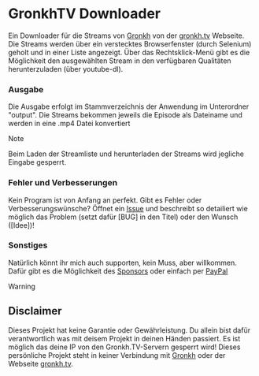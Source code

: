 # GronkhTV Downloader

Ein Downloader für die Streams von [Gronkh](https://www.twitch.tv/gronkh) von der [gronkh.tv](https://gronkh.tv) Webseite.
Die Streams werden über ein verstecktes Browserfenster (durch Selenium) geholt
und in einer Liste angezeigt. 
Über das Rechtsklick-Menü gibt es die Möglichkeit den ausgewählten Stream in den verfügbaren Qualitäten herunterzuladen (über youtube-dl).

### Ausgabe
Die Ausgabe erfolgt im Stammverzeichnis der Anwendung im Unterordner "output".
Die Streams bekommen jeweils die Episode als Dateiname und werden in eine .mp4 Datei konvertiert

> [!NOTE]
> Beim Laden der Streamliste und herunterladen der Streams wird jegliche Eingabe gesperrt.

### Fehler und Verbesserungen
Kein Program ist von Anfang an perfekt. Gibt es Fehler oder Verbesserungswünsche? Öffnet ein [Issue](https://github.com/Th3C0D3R/GronkhTV_Downloader/issues/new/choose)
und beschreibt so detailiert wie möglich das Problem (setzt dafür \[BUG\] in den Titel) oder den Wunsch (\[Idee\])!

### Sonstiges
Natürlich könnt ihr mich auch supporten, kein Muss, aber willkommen.
Dafür gibt es die Möglichkeit des [Sponsors](https://github.com/sponsors/Th3C0D3R) oder einfach per [PayPal](https://www.paypal.com/paypalme/th3c0d3r)

> [!WARNING]
> ## Disclaimer
> Dieses Projekt hat keine Garantie oder Gewährleistung. Du allein bist dafür verantwortlich was mit deisem Projekt in deinen Händen passiert. Es ist möglich das deine IP von den Gronkh.TV-Servern gesperrt wird! Dieses persönliche Projekt steht in keiner Verbindung mit [Gronkh](https://www.twitch.tv/gronkh) oder der Webseite [gronkh.tv](https://gronkh.tv).
